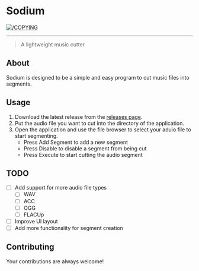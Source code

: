 # Sodium
[![/COPYING](https://img.shields.io/badge/License-GPLv3-blue.svg)](/COPYING)

---

> A lightweight music cutter

## About <a name = "about"></a>
Sodium is designed to be a simple and easy program to cut music files into segments.

## Usage
1. Download the latest release from the [releases page](https://github.com/LancersBucket/sodium/releases).
2. Put the audio file you want to cut into the directory of the application. 
3. Open the application and use the file browser to select your aduio file to start segmenting.
   - Press Add Segment to add a new segment
   - Press Disable to disable a segment from being cut
   - Press Execute to start cutting the audio segment

## TODO
- [ ] Add support for more audio file types
   - [ ] WAV
   - [ ] ACC
   - [ ] OGG
   - [ ] FLACUp
- [ ] Improve UI layout
- [ ] Add more functionality for segment creation

## Contributing
Your contributions are always welcome!